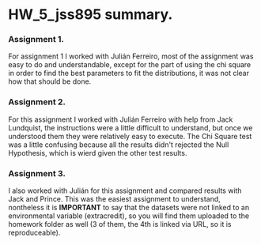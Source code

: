 
# HW_5_jss895 summary.

### Assignment 1.

For assignment 1 I worked with Julián Ferreiro, most of the assignment was easy to do and understandable, except for the part of using the chi square in order to find the best parameters to fit the distributions, it was not clear how that should be done.

### Assignment 2.

For this assignment I worked with Julián Ferreiro with help from Jack Lundquist, the instructions were a little difficult to understand, but once we understood them they were relatively easy to execute. The Chi Square test was a little confusing because all the results didn't rejected the Null Hypothesis, which is wierd given the other test results.

### Assignment 3.

I also worked with Julián for this assignment and compared results with Jack and Prince. This was the easiest assignment to understand, nontheless it is **IMPORTANT** to say that the datasets were not linked to an environmental variable (extracredit), so you will find them uploaded to the homework folder as well (3 of them, the 4th is linked via URL, so it is reproduceable).
